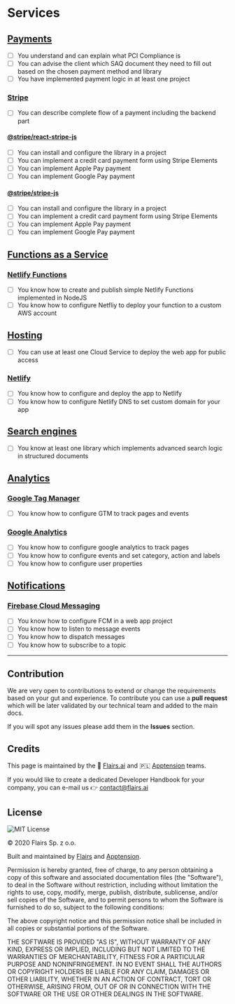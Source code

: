 Services
========

[Payments](/Technical%20Stack/Frontend%20Developer/Services.md#payments)
------------------------------------------------------------------------

*   [ ] You understand and can explain what PCI Compliance is
*   [ ] You can advise the client which SAQ document they need to fill out based on the chosen payment method and library
*   [ ] You have implemented payment logic in at least one project

### [Stripe](/Technical%20Stack/Frontend%20Developer/Services.md#stripe)

*   [ ] You can describe complete flow of a payment including the backend part

#### [@stripe/react-stripe-js](/Technical%20Stack/Frontend%20Developer/Services.md#@stripe/react-stripe-js)

*   [ ] You can install and configure the library in a project
*   [ ] You can implement a credit card payment form using Stripe Elements
*   [ ] You can implement Apple Pay payment
*   [ ] You can implement Google Pay payment

#### [@stripe/stripe-js](/Technical%20Stack/Frontend%20Developer/Services.md#@stripe/stripe-js)

*   [ ] You can install and configure the library in a project
*   [ ] You can implement a credit card payment form using Stripe Elements
*   [ ] You can implement Apple Pay payment
*   [ ] You can implement Google Pay payment

[Functions as a Service](/Technical%20Stack/Frontend%20Developer/Services.md#functions-as-a-service)
----------------------------------------------------------------------------------------------------

### [Netlify Functions](/Technical%20Stack/Frontend%20Developer/Services.md#netlify-functions)

*   [ ] You know how to create and publish simple Netlify Functions implemented in NodeJS
*   [ ] You know how to configure Netfliy to deploy your function to a custom AWS account

[Hosting](/Technical%20Stack/Frontend%20Developer/Services.md#hosting)
----------------------------------------------------------------------

*   [ ] You can use at least one Cloud Service to deploy the web app for public access

### [Netlify](/Technical%20Stack/Frontend%20Developer/Services.md#netlify)

*   [ ] You know how to configure and deploy the app to Netlify
*   [ ] You know how to configure Netlify DNS to set custom domain for your app

[Search engines](/Technical%20Stack/Frontend%20Developer/Services.md#search-engines)
------------------------------------------------------------------------------------

*   [ ] You know at least one library which implements advanced search logic in structured documents

[Analytics](/Technical%20Stack/Frontend%20Developer/Services.md#analytics)
--------------------------------------------------------------------------

### [Google Tag Manager](/Technical%20Stack/Frontend%20Developer/Services.md#google-tag-manager)

*   [ ] You know how to configure GTM to track pages and events

### [Google Analytics](/Technical%20Stack/Frontend%20Developer/Services.md#google-analytics)

*   [ ] You know how to configure google analytics to track pages
*   [ ] You know how to configure events and set category, action and labels
*   [ ] You know how to configure user properties

[Notifications](/Technical%20Stack/Frontend%20Developer/Services.md#notifications)
----------------------------------------------------------------------------------

### [Firebase Cloud Messaging](/Technical%20Stack/Frontend%20Developer/Services.md#firebase-cloud-messaging)

*   [ ] You know how to configure FCM in a web app project
*   [ ] You know how to listen to message events
*   [ ] You know how to dispatch messages
*   [ ] You know how to subscribe to a topic

* * *

Contribution
------------

We are very open to contributions to extend or change the requirements based on your gut and experience. To contribute you can use a **pull request** which will be later validated by our technical team and added to the main docs.

If you will spot any issues please add them in the **Issues** section.

Credits
-------

This page is maintained by the 🔹 [Flairs.ai](http://Flairs.ai) and 🇵🇱 [Apptension](https://apptension.com) teams.

If you would like to create a dedicated Developer Handbook for your company, you can e-mail us 👉 [contact@flairs.ai](mailto:contact@flairs.ai)

License
-------

![MIT License](https://img.shields.io/badge/License-MIT-blue.svg)

© 2020 Flairs Sp. z o.o.

Built and maintained by [Flairs](https://www.flairs.ai) and [Apptension](https://apptension.com).

Permission is hereby granted, free of charge, to any person obtaining a copy of this software and associated documentation files (the "Software"), to deal in the Software without restriction, including without limitation the rights to use, copy, modify, merge, publish, distribute, sublicense, and/or sell copies of the Software, and to permit persons to whom the Software is furnished to do so, subject to the following conditions:

The above copyright notice and this permission notice shall be included in all copies or substantial portions of the Software.

THE SOFTWARE IS PROVIDED "AS IS", WITHOUT WARRANTY OF ANY KIND, EXPRESS OR IMPLIED, INCLUDING BUT NOT LIMITED TO THE WARRANTIES OF MERCHANTABILITY, FITNESS FOR A PARTICULAR PURPOSE AND NONINFRINGEMENT. IN NO EVENT SHALL THE AUTHORS OR COPYRIGHT HOLDERS BE LIABLE FOR ANY CLAIM, DAMAGES OR OTHER LIABILITY, WHETHER IN AN ACTION OF CONTRACT, TORT OR OTHERWISE, ARISING FROM, OUT OF OR IN CONNECTION WITH THE SOFTWARE OR THE USE OR OTHER DEALINGS IN THE SOFTWARE.